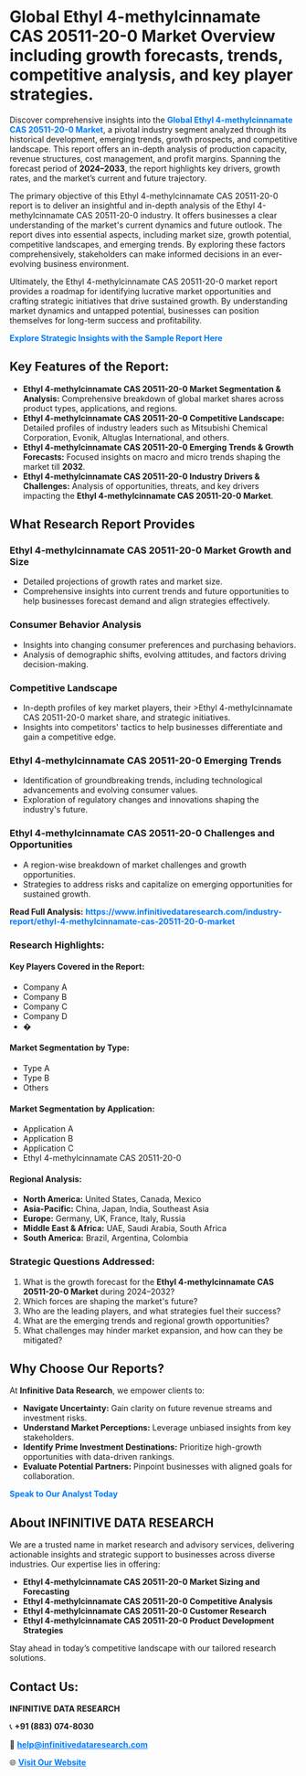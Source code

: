 <h1>Global Ethyl 4-methylcinnamate CAS 20511-20-0 Market Overview including growth forecasts, trends, competitive analysis, and key player strategies.</h1>
<p>
Discover comprehensive insights into the 
<a href="https://www.infinitivedataresearch.com/industry-report/ethyl-4-methylcinnamate-cas-20511-20-0-market" rel="dofollow" style="color: #007BFF; text-decoration: none;"><strong>Global Ethyl 4-methylcinnamate CAS 20511-20-0 Market</strong></a>, a pivotal industry segment analyzed through its historical development, emerging trends, growth prospects, and competitive landscape. This report offers an in-depth analysis of production capacity, revenue structures, cost management, and profit margins. Spanning the forecast period of <strong>2024–2033</strong>, the report highlights key drivers, growth rates, and the market’s current and future trajectory.
</p>
<p>
The primary objective of this Ethyl 4-methylcinnamate CAS 20511-20-0 report is to deliver an insightful and in-depth analysis of the Ethyl 4-methylcinnamate CAS 20511-20-0 industry. It offers businesses a clear understanding of the market's current dynamics and future outlook. The report dives into essential aspects, including market size, growth potential, competitive landscapes, and emerging trends. By exploring these factors comprehensively, stakeholders can make informed decisions in an ever-evolving business environment.
</p>
<p>
Ultimately, the Ethyl 4-methylcinnamate CAS 20511-20-0 market report provides a roadmap for identifying lucrative market opportunities and crafting strategic initiatives that drive sustained growth. By understanding market dynamics and untapped potential, businesses can position themselves for long-term success and profitability.
</p>
<p>
<a href="https://www.infinitivedataresearch.com/request-sample/reportId=107299" style="color: #007BFF; text-decoration: none;"><strong>Explore Strategic Insights with the Sample Report Here</strong></a>
</p>

<h2>Key Features of the Report:</h2>
<ul>
<li><strong>Ethyl 4-methylcinnamate CAS 20511-20-0 Market Segmentation & Analysis:</strong> Comprehensive breakdown of global market shares across product types, applications, and regions.</li>
<li><strong>Ethyl 4-methylcinnamate CAS 20511-20-0 Competitive Landscape:</strong> Detailed profiles of industry leaders such as Mitsubishi Chemical Corporation, Evonik, Altuglas International, and others.</li>
<li><strong>Ethyl 4-methylcinnamate CAS 20511-20-0 Emerging Trends & Growth Forecasts:</strong> Focused insights on macro and micro trends shaping the market till <strong>2032</strong>.</li>
<li><strong>Ethyl 4-methylcinnamate CAS 20511-20-0 Industry Drivers & Challenges:</strong> Analysis of opportunities, threats, and key drivers impacting the <strong>Ethyl 4-methylcinnamate CAS 20511-20-0 Market</strong>.</li>
</ul>

<h2>What Research Report Provides</h2>
<h3>Ethyl 4-methylcinnamate CAS 20511-20-0 Market Growth and Size</h3>
<ul>
<li>Detailed projections of growth rates and market size.</li>
<li>Comprehensive insights into current trends and future opportunities to help businesses forecast demand and align strategies effectively.</li>
</ul>

<h3>Consumer Behavior Analysis</h3>
<ul>
<li>Insights into changing consumer preferences and purchasing behaviors.</li>
<li>Analysis of demographic shifts, evolving attitudes, and factors driving decision-making.</li>
</ul>

<h3>Competitive Landscape</h3>
<ul>
<li>In-depth profiles of key market players, their >Ethyl 4-methylcinnamate CAS 20511-20-0 market share, and strategic initiatives.</li>
<li>Insights into competitors' tactics to help businesses differentiate and gain a competitive edge.</li>
</ul>

<h3>Ethyl 4-methylcinnamate CAS 20511-20-0 Emerging Trends</h3>
<ul>
<li>Identification of groundbreaking trends, including technological advancements and evolving consumer values.</li>
<li>Exploration of regulatory changes and innovations shaping the industry's future.</li>
</ul>

<h3>Ethyl 4-methylcinnamate CAS 20511-20-0 Challenges and Opportunities</h3>
<ul>
<li>A region-wise breakdown of market challenges and growth opportunities.</li>
<li>Strategies to address risks and capitalize on emerging opportunities for sustained growth.</li>
</ul>
<p><strong>Read Full Analysis:</strong> <a href="https://www.infinitivedataresearch.com/industry-report/ethyl-4-methylcinnamate-cas-20511-20-0-market" rel="dofollow" style="color: #007BFF; text-decoration: none;"><strong>https://www.infinitivedataresearch.com/industry-report/ethyl-4-methylcinnamate-cas-20511-20-0-market</strong></a></p>
<h3>Research Highlights:</h3>
<h4>Key Players Covered in the Report:</h4>
<ul><li>Company A</li><li>Company B</li><li>Company C</li><li>Company D</li><li>�</li></ul>
<h4>Market Segmentation by Type:</h4>
<ul><li>Type A</li><li>Type B</li><li>Others</li></ul>
<h4>Market Segmentation by Application:</h4>
<ul><li>Application A</li><li>Application B</li><li>Application C</li><li>Ethyl 4-methylcinnamate CAS 20511-20-0</li></ul>

<h4>Regional Analysis:</h4>
<ul>
<li><strong>North America:</strong> United States, Canada, Mexico</li>
<li><strong>Asia-Pacific:</strong> China, Japan, India, Southeast Asia</li>
<li><strong>Europe:</strong> Germany, UK, France, Italy, Russia</li>
<li><strong>Middle East & Africa:</strong> UAE, Saudi Arabia, South Africa</li>
<li><strong>South America:</strong> Brazil, Argentina, Colombia</li>
</ul>

<h3>Strategic Questions Addressed:</h3>
<ol>
<li>What is the growth forecast for the <strong>Ethyl 4-methylcinnamate CAS 20511-20-0 Market</strong> during 2024–2032?</li>
<li>Which forces are shaping the market's future?</li>
<li>Who are the leading players, and what strategies fuel their success?</li>
<li>What are the emerging trends and regional growth opportunities?</li>
<li>What challenges may hinder market expansion, and how can they be mitigated?</li>
</ol>

<h2>Why Choose Our Reports?</h2>
<p>At <strong>Infinitive Data Research</strong>, we empower clients to:</p>
<ul>
<li><strong>Navigate Uncertainty:</strong> Gain clarity on future revenue streams and investment risks.</li>
<li><strong>Understand Market Perceptions:</strong> Leverage unbiased insights from key stakeholders.</li>
<li><strong>Identify Prime Investment Destinations:</strong> Prioritize high-growth opportunities with data-driven rankings.</li>
<li><strong>Evaluate Potential Partners:</strong> Pinpoint businesses with aligned goals for collaboration.</li>
</ul>
<p><a href="https://www.infinitivedataresearch.com/industry-report/ethyl-4-methylcinnamate-cas-20511-20-0-market" rel="dofollow" style="color: #007BFF; text-decoration: none;"><strong>Speak to Our Analyst Today</strong></a></p>

<h2>About INFINITIVE DATA RESEARCH</h2>
<p>We are a trusted name in market research and advisory services, delivering actionable insights and strategic support to businesses across diverse industries. Our expertise lies in offering:</p>
<ul>
<li><strong>Ethyl 4-methylcinnamate CAS 20511-20-0 Market Sizing and Forecasting</strong></li>
<li><strong>Ethyl 4-methylcinnamate CAS 20511-20-0 Competitive Analysis</strong></li>
<li><strong>Ethyl 4-methylcinnamate CAS 20511-20-0 Customer Research</strong></li>
<li><strong>Ethyl 4-methylcinnamate CAS 20511-20-0 Product Development Strategies</strong></li>
</ul>
<p>Stay ahead in today’s competitive landscape with our tailored research solutions.</p>

<h2>Contact Us:</h2>
<p><strong>INFINITIVE DATA RESEARCH</strong></p>
<p>📞 <strong>+91 (883) 074-8030</strong></p>
<p>📧 <strong><a href="mailto:help@infinitivedataresearch.com" style="color: #007BFF;">help@infinitivedataresearch.com</a></strong></p>
<p>🌐 <strong><a href="https://www.infinitivedataresearch.com" rel="dofollow" style="color: #007BFF;">Visit Our Website</a></strong></p>